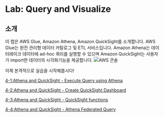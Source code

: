 # Lab: Query and Visualize

## 소개

이 랩은 AWS Glue, Amazon Athena, Amazon QuickSight를 소개합니다. AWS Glue는 완전 관리형 데이터 카탈로그 및 ETL 서비스입니다. Amazon Athena는 데이터레이크 데이터에 ad-hoc 쿼리를 실행할 수 있으며 Amazon QuickSight는 사용자가 import한 데이터의 시각화기능을 제공합니다. ![AWS 콘솔](../images/lab4-intro.png)

이제 본격적으로 실습을 시작해봅시다!

[4-1:Athena and QuickSight - Execute Query using Athena](4.lab-querynvisualize/4-1-athenanquicksight.md)

[4-2:Athena and QuickSight - Create QuickSight Dashboard](4.lab-querynvisualize/4-2-createquicksightdashboard.md)

[4-3:Athena and QuickSight - QuickSight functions](4.lab-querynvisualize/4-3-quicksightfunction.md)

[4-4:Athena and QuickSight - Athena Federated Query](4.lab-querynvisualize/4-4-athenafederatedquery.md)
